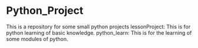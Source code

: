 # Python_Project
This is a repository for some small python projects
lessonProject: This is for python learning of basic knowledge.
python_learn: This is for the learning of some modules of python.
